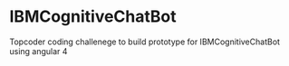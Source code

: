 # IBMCognitiveChatBot
Topcoder coding challenege to build prototype for IBMCognitiveChatBot using angular 4
